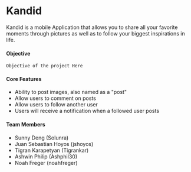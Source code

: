 ﻿# Kandid
 Kandid is a mobile Application that allows you to share all your favorite moments through pictures as well as to follow your biggest inspirations in life.
  
#### Objective
 `Objective of the project Here`
 
#### Core Features
 * Ability to post images, also named as a "post"
 * Allow users to comment on posts
 * Allow users to follow another user
 * Users will receive a notification when a followed user posts
 
 #### Team Members
  * Sunny Deng (Solunra)
  * Juan Sebastian Hoyos (jshoyos)
  * Tigran Karapetyan (Tigrankar)
  * Ashwin Philip (Ashphil30)
  * Noah Freger (noahfreger)
